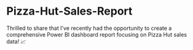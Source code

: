 # Pizza-Hut-Sales-Report
Thrilled to share that I've recently had the opportunity to create a comprehensive Power BI dashboard report focusing on Pizza Hut sales data! 📈
